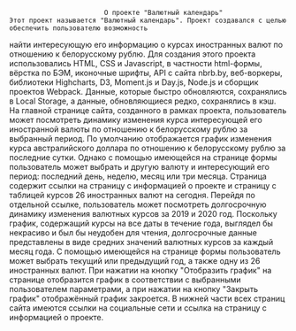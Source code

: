                            О проекте "Валютный календарь"
    Этот проект называется "Валютный календарь". Проект создавался с целью обеспечить пользователю возможность 
найти интересующую его информацию о курсах иностранных валют по отношению к белорусскому рублю. Для создания этого проекта использовались HTML, CSS и Javascript, в частности html-формы, вёрстка по БЭМ, иконочные шрифты, API с сайта nbrb.by, веб-воркеры, библиотеки Highcharts, D3, Moment.js и Day.js, Node.js и сборщик проектов Webpack. Данные, которые быстро обновляются, сохранялись в Local Storage, а данные, обновляющиеся редко, 
сохранялись в кэш.
    На главной странице сайта, созданного в рамках проекта, пользователь может посмотреть динамику изменения 
курса интересующей его иностранной валюты по отношению к белорусскому рублю за выбранный период. По умолчанию 
отображается график изменения курса австралийского доллара по отношению к белорусскому рублю за последние 
сутки. Однако с помощью имеющейся на странице формы пользователь может выбрать и другую валюту и интересующий 
его период: последний день, неделю, месяц или три месяца. Страница содержит ссылки на страницу с информацией о
проекте и страницу с таблицей курсов 26 иностранных валют на сегодня. 
    Перейдя по отдельной ссылке, пользователь может посмотреть долгосрочную динамику изменения валютных курсов 
за 2019 и 2020 год. Поскольку график, содержащий курсы на все даты в течение года, выглядел бы некрасиво и был 
бы неудобен для чтения, долгосрочные данные представлены в виде средних значений валютных курсов за каждый 
месяц года. С помощью имеющейся на странице формы пользователь может выбрать текущий или предыдущий год, а также одну из 26 иностранных валют. При нажатии на кнопку "Отобразить график" на странице отобразится график в соответствии с выбранными пользователем параметрами, а при нажатии на кнопку "Закрыть график" отображённый график закроется. В нижней части всех страниц сайта имеются ссылки на социальные сети и ссылка на страницу с информацией о проекте.